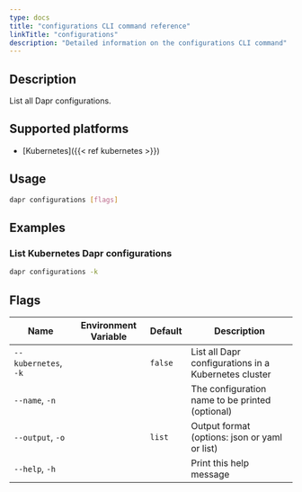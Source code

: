 ```yaml
---
type: docs
title: "configurations CLI command reference"
linkTitle: "configurations"
description: "Detailed information on the configurations CLI command"
---
```


## Description

List all Dapr configurations.

## Supported platforms

- [Kubernetes]({{< ref kubernetes >}})

## Usage

```bash
dapr configurations [flags]
```

## Examples

### List Kubernetes Dapr configurations
```bash
dapr configurations -k
```

## Flags

| Name | Environment Variable | Default | Description
| --- | --- | --- | --- |
| `--kubernetes`, `-k` | | `false` | List all Dapr configurations in a Kubernetes cluster 
| `--name`, `-n` | | | The configuration name to be printed (optional)
| `--output`, `-o` | | `list`| Output format (options: json or yaml or list)
| `--help`, `-h` | | | Print this help message |

